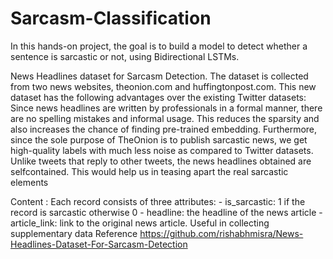 # Sarcasm-Classification

In this hands-on project, the goal is to build a model to detect whether a sentence is sarcastic or not, using Bidirectional LSTMs. 

News Headlines dataset for Sarcasm Detection. The dataset is collected from two news websites, theonion.com and huffingtonpost.com. 
This new dataset has the following advantages over the existing Twitter datasets: Since news headlines are written by professionals in a formal manner, there are no spelling mistakes and informal usage. 
This reduces the sparsity and also increases the chance of finding pre-trained embedding. Furthermore, since the sole purpose of TheOnion is to publish sarcastic news, we get high-quality labels with much less noise as compared to Twitter datasets. 
Unlike tweets that reply to other tweets, the news headlines obtained are selfcontained. 
This would help us in teasing apart the real sarcastic elements 


Content :
Each record consists of three attributes: - is_sarcastic: 1 if the record is sarcastic otherwise 0 - headline: the headline of the news article - article_link: link to the original news article.
Useful in collecting supplementary data Reference 
https://github.com/rishabhmisra/News-Headlines-Dataset-For-Sarcasm-Detection 
 
